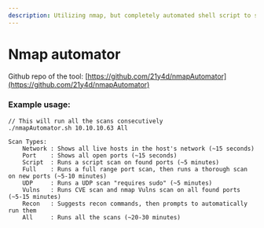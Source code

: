 ```yaml
---
description: Utilizing nmap, but completely automated shell script to save you some time
---
```


# Nmap automator

Github repo of the tool: [https://github.com/21y4d/nmapAutomator](https://github.com/21y4d/nmapAutomator)

### Example usage:

```
// This will run all the scans consecutively
./nmapAutomator.sh 10.10.10.63 All
```

```
Scan Types:
	Network : Shows all live hosts in the host's network (~15 seconds)
	Port    : Shows all open ports (~15 seconds)
	Script  : Runs a script scan on found ports (~5 minutes)
	Full    : Runs a full range port scan, then runs a thorough scan on new ports (~5-10 minutes)
	UDP     : Runs a UDP scan "requires sudo" (~5 minutes)
	Vulns   : Runs CVE scan and nmap Vulns scan on all found ports (~5-15 minutes)
	Recon   : Suggests recon commands, then prompts to automatically run them
	All     : Runs all the scans (~20-30 minutes)
```
